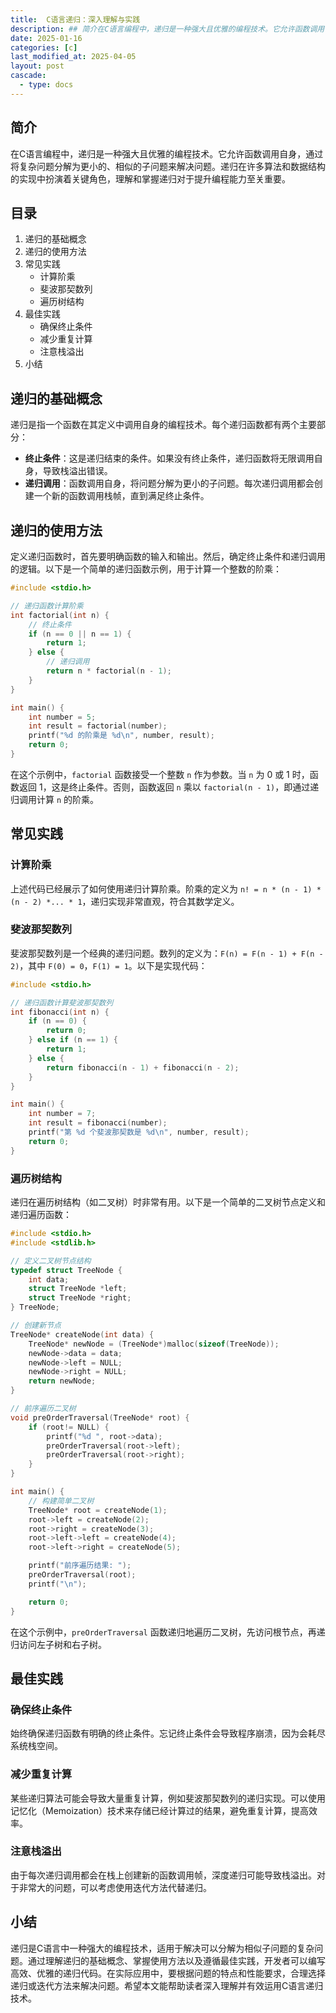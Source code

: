 ```yaml
---
title:  C语言递归：深入理解与实践
description: ## 简介在C语言编程中，递归是一种强大且优雅的编程技术。它允许函数调用自身，通过将复杂问题分解为更小的、相似的子问题来解决问题。递归在许多算法和数据结构的实现中扮演着关键角色，理解和掌握递归对于提升编程能力至关重要。
date: 2025-01-16
categories: [c]
last_modified_at: 2025-04-05 
layout: post
cascade:
  - type: docs
---
```



## 简介
在C语言编程中，递归是一种强大且优雅的编程技术。它允许函数调用自身，通过将复杂问题分解为更小的、相似的子问题来解决问题。递归在许多算法和数据结构的实现中扮演着关键角色，理解和掌握递归对于提升编程能力至关重要。

## 目录
1. 递归的基础概念
2. 递归的使用方法
3. 常见实践
    - 计算阶乘
    - 斐波那契数列
    - 遍历树结构
4. 最佳实践
    - 确保终止条件
    - 减少重复计算
    - 注意栈溢出
5. 小结

## 递归的基础概念
递归是指一个函数在其定义中调用自身的编程技术。每个递归函数都有两个主要部分：
- **终止条件**：这是递归结束的条件。如果没有终止条件，递归函数将无限调用自身，导致栈溢出错误。
- **递归调用**：函数调用自身，将问题分解为更小的子问题。每次递归调用都会创建一个新的函数调用栈帧，直到满足终止条件。

## 递归的使用方法
定义递归函数时，首先要明确函数的输入和输出。然后，确定终止条件和递归调用的逻辑。以下是一个简单的递归函数示例，用于计算一个整数的阶乘：

```c
#include <stdio.h>

// 递归函数计算阶乘
int factorial(int n) {
    // 终止条件
    if (n == 0 || n == 1) {
        return 1;
    } else {
        // 递归调用
        return n * factorial(n - 1);
    }
}

int main() {
    int number = 5;
    int result = factorial(number);
    printf("%d 的阶乘是 %d\n", number, result);
    return 0;
}
```

在这个示例中，`factorial` 函数接受一个整数 `n` 作为参数。当 `n` 为 0 或 1 时，函数返回 1，这是终止条件。否则，函数返回 `n` 乘以 `factorial(n - 1)`，即通过递归调用计算 `n` 的阶乘。

## 常见实践

### 计算阶乘
上述代码已经展示了如何使用递归计算阶乘。阶乘的定义为 `n! = n * (n - 1) * (n - 2) *... * 1`，递归实现非常直观，符合其数学定义。

### 斐波那契数列
斐波那契数列是一个经典的递归问题。数列的定义为：`F(n) = F(n - 1) + F(n - 2)`，其中 `F(0) = 0`，`F(1) = 1`。以下是实现代码：

```c
#include <stdio.h>

// 递归函数计算斐波那契数列
int fibonacci(int n) {
    if (n == 0) {
        return 0;
    } else if (n == 1) {
        return 1;
    } else {
        return fibonacci(n - 1) + fibonacci(n - 2);
    }
}

int main() {
    int number = 7;
    int result = fibonacci(number);
    printf("第 %d 个斐波那契数是 %d\n", number, result);
    return 0;
}
```

### 遍历树结构
递归在遍历树结构（如二叉树）时非常有用。以下是一个简单的二叉树节点定义和递归遍历函数：

```c
#include <stdio.h>
#include <stdlib.h>

// 定义二叉树节点结构
typedef struct TreeNode {
    int data;
    struct TreeNode *left;
    struct TreeNode *right;
} TreeNode;

// 创建新节点
TreeNode* createNode(int data) {
    TreeNode* newNode = (TreeNode*)malloc(sizeof(TreeNode));
    newNode->data = data;
    newNode->left = NULL;
    newNode->right = NULL;
    return newNode;
}

// 前序遍历二叉树
void preOrderTraversal(TreeNode* root) {
    if (root!= NULL) {
        printf("%d ", root->data);
        preOrderTraversal(root->left);
        preOrderTraversal(root->right);
    }
}

int main() {
    // 构建简单二叉树
    TreeNode* root = createNode(1);
    root->left = createNode(2);
    root->right = createNode(3);
    root->left->left = createNode(4);
    root->left->right = createNode(5);

    printf("前序遍历结果: ");
    preOrderTraversal(root);
    printf("\n");

    return 0;
}
```

在这个示例中，`preOrderTraversal` 函数递归地遍历二叉树，先访问根节点，再递归访问左子树和右子树。

## 最佳实践

### 确保终止条件
始终确保递归函数有明确的终止条件。忘记终止条件会导致程序崩溃，因为会耗尽系统栈空间。

### 减少重复计算
某些递归算法可能会导致大量重复计算，例如斐波那契数列的递归实现。可以使用记忆化（Memoization）技术来存储已经计算过的结果，避免重复计算，提高效率。

### 注意栈溢出
由于每次递归调用都会在栈上创建新的函数调用帧，深度递归可能导致栈溢出。对于非常大的问题，可以考虑使用迭代方法代替递归。

## 小结
递归是C语言中一种强大的编程技术，适用于解决可以分解为相似子问题的复杂问题。通过理解递归的基础概念、掌握使用方法以及遵循最佳实践，开发者可以编写高效、优雅的递归代码。在实际应用中，要根据问题的特点和性能要求，合理选择递归或迭代方法来解决问题。希望本文能帮助读者深入理解并有效运用C语言递归技术。